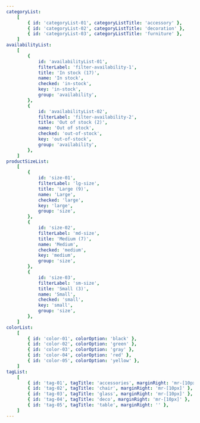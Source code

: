 ```yaml
---
categoryList:
    [
        { id: 'categoryList-01', categoryListTitle: 'accessory' },
        { id: 'categoryList-02', categoryListTitle: 'decoration' },
        { id: 'categoryList-03', categoryListTitle: 'furniture' },
    ]
availabilityList:
    [
        {
            id: 'availabilityList-01',
            filterLabel: 'filter-availability-1',
            title: 'In stock (17)',
            name: 'In stock',
            checked: 'in-stock',
            key: 'in-stock',
            group: 'availability',
        },
        {
            id: 'availabilityList-02',
            filterLabel: 'filter-availability-2',
            title: 'Out of stock (2)',
            name: 'Out of stock',
            checked: 'out-of-stock',
            key: 'out-of-stock',
            group: 'availability',
        },
    ]
productSizeList:
    [
        {
            id: 'size-01',
            filterLabel: 'lg-size',
            title: 'Large (9)',
            name: 'Large',
            checked: 'large',
            key: 'large',
            group: 'size',
        },
        {
            id: 'size-02',
            filterLabel: 'md-size',
            title: 'Medium (7)',
            name: 'Medium',
            checked: 'medium',
            key: 'medium',
            group: 'size',
        },
        {
            id: 'size-03',
            filterLabel: 'sm-size',
            title: 'Small (3)',
            name: 'Small',
            checked: 'small',
            key: 'small',
            group: 'size',
        },
    ]
colorList:
    [
        { id: 'color-01', colorOption: 'black' },
        { id: 'color-02', colorOption: 'green' },
        { id: 'color-03', colorOption: 'gray' },
        { id: 'color-04', colorOption: 'red' },
        { id: 'color-05', colorOption: 'yellow' },
    ]
tagList:
    [
        { id: 'tag-01', tagTitle: 'accessories', marginRight: 'mr-[10px]' },
        { id: 'tag-02', tagTitle: 'chair', marginRight: 'mr-[10px]' },
        { id: 'tag-03', tagTitle: 'glass', marginRight: 'mr-[10px]' },
        { id: 'tag-04', tagTitle: 'deco', marginRight: 'mr-[10px]' },
        { id: 'tag-05', tagTitle: 'table', marginRight: '' },
    ]
---
```

